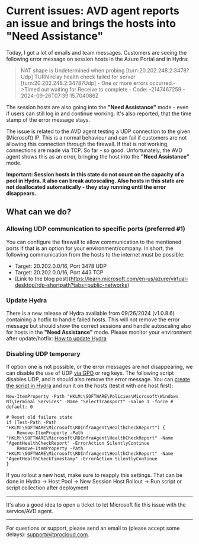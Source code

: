 # Current issues: AVD agent reports an issue and brings the hosts into **"Need Assistance"**

Today, I got a lot of emails and team messages. Customers are seeing the following error message on session hosts in the Azure Portal and in Hydra:


> NAT shape is Undetermined when probing [turn:20.202.248.2:3478?Udp] TURN relay health check failed for server [turn:20.202.248.2:3478?Udp] - One or more errors occurred.->Timed out waiting for Receive to complete - Code: -2147467259 - 2024-09-26T07:39:15.704086Z

The session hosts are also going into the **"Need Assistance"** mode - even if users can still log in and continue working. It's also reported, that the time stamp of the error message stays.

The issue is related to the AVD agent testing a UDP connection to the given (Microsoft) IP. This is a normal behaviour and can fail if customers are not allowing this connection through the firewall. If that is not working, connections are made via TCP. So far - so good. Unfortunately, the AVD agent shows this as an error, bringing the host into the **"Need Assistance"** mode.

**Important: Session hosts in this state do not count on the capacity of a pool in Hydra. It also can break autoscaling. Also hosts in this state are **not** deallocated automatically - they stay running until the error disappears.**

## What can we do?


### Allowing UDP communication to specific ports (preferred #1)
You can configure the firewall to allow communication to the mentioned ports if that is an option for your environment/company. In short, the following communication from the hosts to the internet must be possible:
- Target: 20.202.0.0/16, Port 3478 UDP
- Target: 20.202.0.0/16, Port 443 TCP
- [Link to the blog post)(https://learn.microsoft.com/en-us/azure/virtual-desktop/rdp-shortpath?tabs=public-networks)


### Update Hydra
There is a new release of Hydra available from 09/26/2024 (v1.0.8.6) containing a hotfix to handle failed hosts. This will not remove the error message but should show the correct sessions and handle autoscaling also for hosts in the **"Need Assistance"** mode. Please monitor your environment after update/hotfix: [How to update Hydra](https://github.com/MarcelMeurer/WVD-Hydra?tab=readme-ov-file#updates-and-releases)


### Disabling UDP temporary
If option one is not possible, or the error messages are not disappearing, we can disable the use of UDP [via GPO](https://admx.help/?Category=Windows_10_2016&Policy=Microsoft.Policies.TerminalServer::TS_SELECT_TRANSPORT) or reg keys. The following script disables UDP, and it should also remove the error message. You can [create the script in Hydra](https://github.com/MarcelMeurer/WVD-Hydra/blob/main/README.md#scripts-and-script-collections) and run it on the hosts (test it with one host first):

```
New-ItemProperty -Path "HKLM:\SOFTWARE\Policies\Microsoft\Windows NT\Terminal Services" -Name "SelectTransport" -Value 1 -force # default: 0

# Reset old failure state
if (Test-Path -Path "HKLM:\SOFTWARE\Microsoft\RDInfraAgent\HealthCheckReport") {
    Remove-ItemProperty -Path "HKLM:\SOFTWARE\Microsoft\RDInfraAgent\HealthCheckReport" -Name "AgentHealthCheckReport" -ErrorAction SilentlyContinue
    Remove-ItemProperty -Path "HKLM:\SOFTWARE\Microsoft\RDInfraAgent\HealthCheckReport" -Name "AgentHealthCheckTimestamp" -ErrorAction SilentlyContinue
}
```
If you rollout a new host, make sure to reapply this settings. That can be done in Hydra -> Host Pool -> New Session Host Rollout -> Run script or script collection after deployment


---
It's also a good idea to open a ticket to let Microsoft fix this issue with the service/AVD agent.

---
For questions or support, please send an email to (please accept some delays): support@itprocloud.com.

